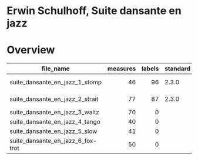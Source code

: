 # Erwin Schulhoff, Suite dansante en jazz

# Overview
|            file_name            |measures|labels|standard|annotators |reviewers|
|---------------------------------|-------:|-----:|--------|-----------|---------|
|suite_dansante_en_jazz_1_stomp   |      46|    96|2.3.0   |Amelia Brey|DK       |
|suite_dansante_en_jazz_2_strait  |      77|    87|2.3.0   |Amelia Brey|DK       |
|suite_dansante_en_jazz_3_waltz   |      70|     0|        |           |         |
|suite_dansante_en_jazz_4_tango   |      40|     0|        |           |         |
|suite_dansante_en_jazz_5_slow    |      41|     0|        |           |         |
|suite_dansante_en_jazz_6_fox-trot|      50|     0|        |           |         |
